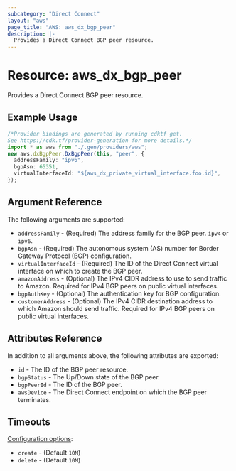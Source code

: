 ```yaml
---
subcategory: "Direct Connect"
layout: "aws"
page_title: "AWS: aws_dx_bgp_peer"
description: |-
  Provides a Direct Connect BGP peer resource.
---
```


# Resource: aws\_dx\_bgp\_peer

Provides a Direct Connect BGP peer resource.

## Example Usage

```typescript
/*Provider bindings are generated by running cdktf get.
See https://cdk.tf/provider-generation for more details.*/
import * as aws from "./.gen/providers/aws";
new aws.dxBgpPeer.DxBgpPeer(this, "peer", {
  addressFamily: "ipv6",
  bgpAsn: 65351,
  virtualInterfaceId: "${aws_dx_private_virtual_interface.foo.id}",
});

```

## Argument Reference

The following arguments are supported:

* `addressFamily` - (Required) The address family for the BGP peer. `ipv4` or `ipv6`.
* `bgpAsn` - (Required) The autonomous system (AS) number for Border Gateway Protocol (BGP) configuration.
* `virtualInterfaceId` - (Required) The ID of the Direct Connect virtual interface on which to create the BGP peer.
* `amazonAddress` - (Optional) The IPv4 CIDR address to use to send traffic to Amazon.
  Required for IPv4 BGP peers on public virtual interfaces.
* `bgpAuthKey` - (Optional) The authentication key for BGP configuration.
* `customerAddress` - (Optional) The IPv4 CIDR destination address to which Amazon should send traffic.
  Required for IPv4 BGP peers on public virtual interfaces.

## Attributes Reference

In addition to all arguments above, the following attributes are exported:

* `id` - The ID of the BGP peer resource.
* `bgpStatus` - The Up/Down state of the BGP peer.
* `bgpPeerId` - The ID of the BGP peer.
* `awsDevice` - The Direct Connect endpoint on which the BGP peer terminates.

## Timeouts

[Configuration options](https://developer.hashicorp.com/terraform/language/resources/syntax#operation-timeouts):

* `create` - (Default `10M`)
* `delete` - (Default `10M`)
